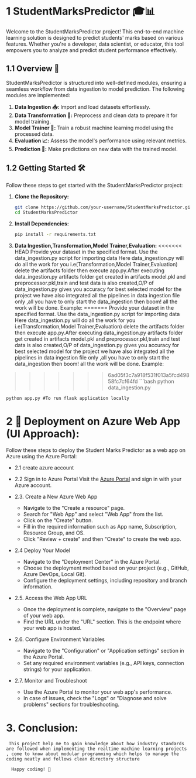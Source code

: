 # 1 StudentMarksPredictor 🎓📊

Welcome to the StudentMarksPredictor project! This end-to-end machine learning solution is designed to predict students' marks based on various features. Whether you're a developer, data scientist, or educator, this tool empowers you to analyze and predict student performance effectively.

## 1.1 Overview 🚀

StudentMarksPredictor is structured into well-defined modules, ensuring a seamless workflow from data ingestion to model prediction. The following modules are implemented:

1. **Data Ingestion 📥:** Import and load datasets effortlessly.
2. **Data Transformation 🔄:** Preprocess and clean data to prepare it for model training.
3. **Model Trainer 🧠:** Train a robust machine learning model using the processed data.
4. **Evaluation 📈:** Assess the model's performance using relevant metrics.
5. **Prediction 🎯:** Make predictions on new data with the trained model.

## 1.2 Getting Started 🛠️

Follow these steps to get started with the StudentMarksPredictor project:

1. **Clone the Repository:**
   ```bash
   git clone https://github.com/your-username/StudentMarksPredictor.git
   cd StudentMarksPredictor

2. **Install Dependencies:**
    ```bash
   pip install -r requirements.txt

3. **Data Ingestion,Transformation,Model Trainer,Evaluation:**
<<<<<<< HEAD
 Provide your dataset in the specified format. Use the data_ingestion.py script for importing data Here data_ingestion.py will do all the work for you i.e(Transformation,Model Trainer,Evaluation) delete the artifacts folder then execute app.py.After executing data_ingestion.py artifacts folder get created in artifacts model.pkl and preprocessor.pkl,train and test data is also created,O/P of data_ingestion.py 
 gives you accuracy for best selected model for the project we have also integrated all the pipelines in 
 data ingestion file only ,all you have to only start the data_ingestion then boom! all the work will be done.
 Example:
=======
Provide your dataset in the specified format. Use the data_ingestion.py script for importing data Here data_ingestion.py will do all the work for you i.e(Transformation,Model Trainer,Evaluation) delete the artifacts folder then execute app.py.After executing data_ingestion.py artifacts folder get created in artifacts model.pkl and preprocessor.pkl,train and test data is also created,O/P of data_ingestion.py gives you accuracy for best selected model for the project we have also integrated all the pipelines in data ingestion file only ,all you have to only start the data_ingestion then boom! all the work will be done.
Example:
>>>>>>> 6ad05f3c7a918f531f013a5fcd49858fc7cf64fd
    ```bash
    python data_ingestion.py

    python app.py #To run flask application locally 


# 2 **🚀 Deployment on Azure Web App (UI Approach):**
Follow these steps to deploy the Student Marks Predictor as a web app on Azure using the Azure Portal:
- 2.1 create azure account
- 2.2 Sign in to Azure Portal Visit the [Azure Portal](https://portal.azure.com/) and sign in with your Azure account.
- 2.3. Create a New Azure Web App
    -  Navigate to the "Create a resource" page.
    - Search for "Web App" and select "Web App" from the list.
    - Click on the "Create" button.
    - Fill in the required information such as App name, Subscription, Resource Group, and OS.
    - Click "Review + create" and then "Create" to create the web app.
- 2.4  Deploy Your Model
    - Navigate to the "Deployment Center" in the Azure Portal.
    - Choose the deployment method based on your project (e.g., GitHub, Azure DevOps, Local Git).
    -  Configure the deployment settings, including repository and branch information.
- 2.5. Access the Web App URL

    - Once the deployment is complete, navigate to the "Overview" page of your web app.
    - Find the URL under the "URL" section. This is the endpoint where your web app is hosted.

- 2.6. Configure Environment Variables

    - Navigate to the "Configuration" or "Application settings" section in the Azure Portal.
    - Set any required environment variables (e.g., API keys, connection strings) for your application.

- 2.7. Monitor and Troubleshoot

    - Use the Azure Portal to monitor your web app's performance.
    - In case of issues, check the "Logs" or "Diagnose and solve problems" sections for troubleshooting.

 

# 3. **Conclusion:**
     This project help me to gain knowledge about how industry standards are followed when implementing the realtime machine learning projects , come to know about modular programming which helps to manage the coding neatly and follows clean directory structure 

      Happy coding! 🚀



 


